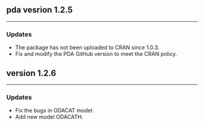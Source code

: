 ## pda vesrion 1.2.5

---

### Updates

- The package has not been uploaded to CRAN since 1.0.3.
- Fix and modify the PDA GitHub version to meet the CRAN policy.

## version 1.2.6

---

### Updates

- Fix the bugs in ODACAT model.
- Add new model ODACATH.

